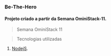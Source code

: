 ### Be-The-Hero

#### Projeto criado a partir da Semana OminiStack-11.

> Semana OminiStack 11

> Tecnologias utilizadas

1. [NodejS](https://nodejs.org/en/).

